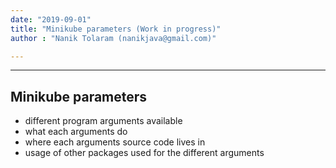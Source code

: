 ```yaml
---
date: "2019-09-01"
title: "Minikube parameters (Work in progress)"
author : "Nanik Tolaram (nanikjava@gmail.com)" 

---
```



---------------------
Minikube parameters 
---------------------
* different program arguments available
* what each arguments do
* where each arguments source code lives in
* usage of other packages used for the different arguments
